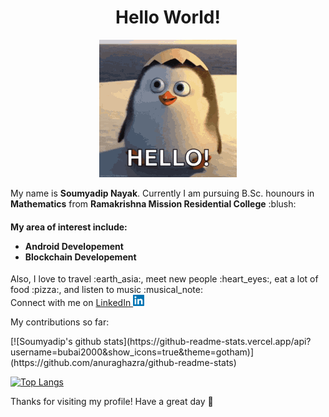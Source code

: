 <h1 align=center>Hello World!</h1>
<p align=center><img src="https://github.com/bubai2000/bubai2000/blob/main/tenor.gif"></p>
My name is <b>Soumyadip Nayak</b>. Currently I am pursuing B.Sc. hounours in <b>Mathematics</b> from
<b>Ramakrishna Mission Residential College</b>
:blush:
<br><h4>My area of interest include:
<ul>
<li><b>Android Developement</b>
<li><b>Blockchain Developement</b>
</ul></h4>
Also, I love to travel :earth_asia:, meet new people :heart_eyes:, eat a lot of food :pizza:, and listen to music :musical_note:
<br>
Connect with me on <a href="https://www.linkedin.com/in/soumyadip-nayak-84b628b8"> LinkedIn <img src="https://github.com/bubai2000/bubai2000/blob/main/images.png" height=18px></a>
<p> My contributions so far:</p>
[![Soumyadip's github 
stats](https://github-readme-stats.vercel.app/api?username=bubai2000&show_icons=true&theme=gotham)](https://github.com/anuraghazra/github-readme-stats) 

[![Top 
Langs](https://github-readme-stats.vercel.app/api/top-langs/?username=bubai2000&theme=gotham&layout=compact)](https://github.com/anuraghazra/github-readme-stats)

<p> Thanks for visiting my profile! Have a great day 🥰 </p>
